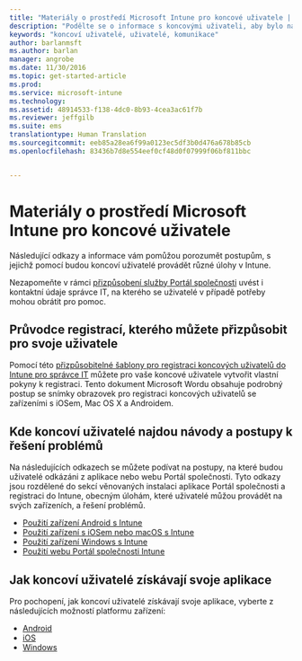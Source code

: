 ```yaml
---
title: "Materiály o prostředí Microsoft Intune pro koncové uživatele | Microsoft Intune"
description: "Podělte se o informace s koncovými uživateli, aby bylo nasazení Intune úspěšné."
keywords: "koncoví uživatelé, uživatelé, komunikace"
author: barlanmsft
ms.author: barlan
manager: angrobe
ms.date: 11/30/2016
ms.topic: get-started-article
ms.prod: 
ms.service: microsoft-intune
ms.technology: 
ms.assetid: 48914533-f138-4dc0-8b93-4cea3ac61f7b
ms.reviewer: jeffgilb
ms.suite: ems
translationtype: Human Translation
ms.sourcegitcommit: eeb85a28ea6f99a0123ec5df3b0d476a678b85cb
ms.openlocfilehash: 83436b7d8e554eef0cf48d0f07999f06bf811bbc


---
```


# <a name="resources-about-the-end-user-experience-with-microsoft-intune"></a>Materiály o prostředí Microsoft Intune pro koncové uživatele

Následující odkazy a informace vám pomůžou porozumět postupům, s jejichž pomocí budou koncoví uživatelé provádět různé úlohy v Intune.

Nezapomeňte v rámci [přizpůsobení služby Portál společnosti](/Intune/get-started/start-with-a-paid-subscription-to-microsoft-intune-step-7) uvést i kontaktní údaje správce IT, na kterého se uživatelé v případě potřeby mohou obrátit pro pomoc.

## <a name="enrollment-guide-that-you-can-customize-for-your-users"></a>Průvodce registrací, kterého můžete přizpůsobit pro svoje uživatele

Pomocí této [přizpůsobitelné šablony pro registraci koncových uživatelů do Intune pro správce IT](https://gallery.technet.microsoft.com/End-user-Intune-enrollment-55dfd64a) můžete pro vaše koncové uživatele vytvořit vlastní pokyny k registraci. Tento dokument Microsoft Wordu obsahuje podrobný postup se snímky obrazovek pro registraci koncových uživatelů se zařízeními s iOSem, Mac OS X a Androidem.

## <a name="how-your-end-users-find-how-to-and-troubleshooting-information"></a>Kde koncoví uživatelé najdou návody a postupy k řešení problémů

Na následujících odkazech se můžete podívat na postupy, na které budou uživatelé odkázáni z aplikace nebo webu Portál společnosti. Tyto odkazy jsou rozdělené do sekcí věnovaných instalaci aplikace Portál společnosti a registraci do Intune, obecným úlohám, které uživatelé můžou provádět na svých zařízeních, a řešení problémů.

- [Použití zařízení Android s Intune](/Intune/EndUser/using-your-android-device-with-intune)
- [Použití zařízení s iOSem nebo macOS s Intune](/Intune/EndUser/using-your-ios-or-mac-os-x-device-with-intune)
- [Použití zařízení Windows s Intune](/Intune/EndUser/using-your-windows-device-with-intune)
- [Použití webu Portál společnosti Intune](/Intune/EndUser/using-the-intune-company-portal-website)


## <a name="how-your-end-users-get-their-apps"></a>Jak koncoví uživatelé získávají svoje aplikace

Pro pochopení, jak koncoví uživatelé získávají svoje aplikace, vyberte z následujících možností platformu zařízení:

- [Android](how-your-android-users-get-their-apps.md)
- [iOS](how-your-ios-users-get-their-apps.md)
- [Windows](how-your-windows-users-get-their-apps.md)



<!--HONumber=Dec16_HO1-->


